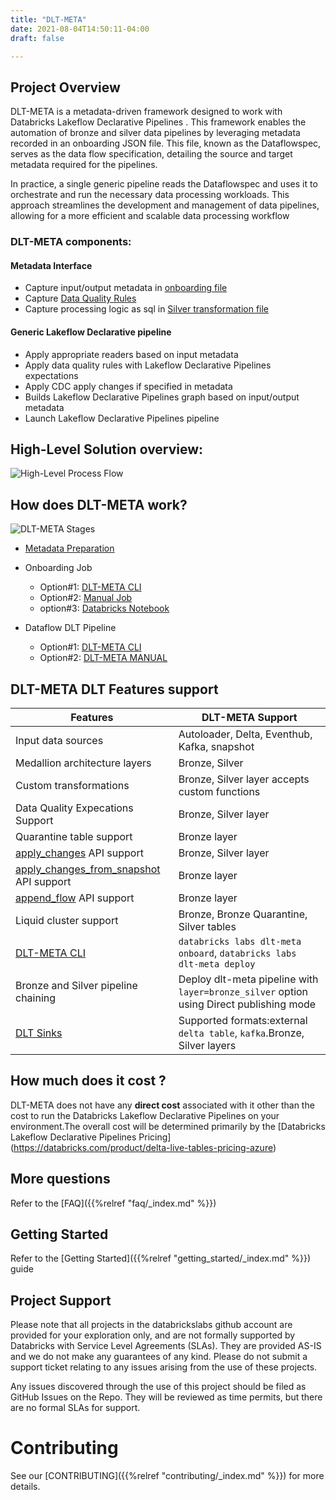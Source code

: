 ```yaml
---
title: "DLT-META"
date: 2021-08-04T14:50:11-04:00
draft: false

---
```



## Project Overview
DLT-META is a metadata-driven framework designed to work with Databricks Lakeflow Declarative Pipelines . This framework enables the automation of bronze and silver data pipelines by leveraging metadata recorded in an onboarding JSON file. This file, known as the Dataflowspec, serves as the data flow specification, detailing the source and target metadata required for the pipelines.

In practice, a single generic  pipeline reads the Dataflowspec and uses it to orchestrate and run the necessary data processing workloads. This approach streamlines the development and management of data pipelines, allowing for a more efficient and scalable data processing workflow

### DLT-META components:

#### Metadata Interface 
- Capture input/output metadata in [onboarding file](https://github.com/databrickslabs/dlt-meta/blob/main/examples/onboarding.template)
- Capture [Data Quality Rules](https://github.com/databrickslabs/dlt-meta/tree/main/examples/dqe/customers/bronze_data_quality_expectations.json)
- Capture  processing logic as sql in [Silver transformation file](https://github.com/databrickslabs/dlt-meta/blob/main/examples/silver_transformations.json)

#### Generic Lakeflow Declarative pipeline
- Apply appropriate readers based on input metadata
- Apply data quality rules with Lakeflow Declarative Pipelines expectations 
- Apply CDC apply changes if specified in metadata
- Builds Lakeflow Declarative Pipelines graph based on input/output metadata
- Launch Lakeflow Declarative Pipelines pipeline

## High-Level Solution overview:
![High-Level Process Flow](/images/solutions_overview.png)

## How does DLT-META work?
![DLT-META Stages](/images/dlt-meta_stages.png)
- [Metadata Preparation](https://databrickslabs.github.io/dlt-meta/getting_started/metadatapreperation/)
- Onboarding Job
    - Option#1: [DLT-META CLI](https://databrickslabs.github.io/dlt-meta/getting_started/dltmeta_cli/#onboardjob)
    - Option#2: [Manual Job](https://databrickslabs.github.io/dlt-meta/getting_started/dltmeta_manual/#onboardjob)
    - option#3: [Databricks Notebook](https://databrickslabs.github.io/dlt-meta/getting_started/dltmeta_manual/#option2-databricks-notebook)

- Dataflow DLT Pipeline
    - Option#1: [DLT-META CLI](https://databrickslabs.github.io/dlt-meta/getting_started/dltmeta_cli/#dataflow-dlt-pipeline)
    - Option#2: [DLT-META MANUAL](https://databrickslabs.github.io/dlt-meta/getting_started/dltmeta_manual/#dataflow-dlt-pipeline)

## DLT-META DLT Features support
| Features  | DLT-META Support |
| ------------- | ------------- |
| Input data sources  | Autoloader, Delta, Eventhub, Kafka, snapshot  |
| Medallion architecture layers | Bronze, Silver  |
| Custom transformations | Bronze, Silver layer accepts custom functions|
| Data Quality Expecations Support | Bronze, Silver layer |
| Quarantine table support | Bronze layer |
| [apply_changes](https://docs.databricks.com/en/delta-live-tables/python-ref.html#cdc) API support | Bronze, Silver layer | 
| [apply_changes_from_snapshot](https://docs.databricks.com/en/delta-live-tables/python-ref.html#change-data-capture-from-database-snapshots-with-python-in-delta-live-tables) API support | Bronze layer|
| [append_flow](https://docs.databricks.com/en/delta-live-tables/flows.html#use-append-flow-to-write-to-a-streaming-table-from-multiple-source-streams) API support | Bronze layer|
| Liquid cluster support | Bronze, Bronze Quarantine, Silver tables|
| [DLT-META CLI](https://databrickslabs.github.io/dlt-meta/getting_started/dltmeta_cli/) |  ```databricks labs dlt-meta onboard```, ```databricks labs dlt-meta deploy``` |
| Bronze and Silver pipeline chaining | Deploy dlt-meta pipeline with ```layer=bronze_silver``` option using Direct publishing mode |
| [DLT Sinks](https://docs.databricks.com/aws/en/delta-live-tables/dlt-sinks) | Supported formats:external ```delta table```, ```kafka```.Bronze, Silver layers|
## How much does it cost ?
DLT-META does not have any **direct cost** associated with it other than the cost to run the Databricks Lakeflow Declarative Pipelines 
on your environment.The overall cost will be determined primarily by the [Databricks Lakeflow Declarative Pipelines Pricing] (https://databricks.com/product/delta-live-tables-pricing-azure)


## More questions
Refer to the [FAQ]({{%relref "faq/_index.md" %}})

## Getting Started
Refer to the  [Getting Started]({{%relref "getting_started/_index.md" %}}) guide

## Project Support
Please note that all projects in the databrickslabs github account are provided for your 
exploration only, and are not formally supported by Databricks with Service Level Agreements (SLAs).
They are provided AS-IS and we do not make any guarantees of any kind.
Please do not submit a support ticket relating to any issues arising from the use of these projects.

Any issues discovered through the use of this project should be filed as GitHub Issues on the Repo.
They will be reviewed as time permits, but there are no formal SLAs for support.


# Contributing 
See our [CONTRIBUTING]({{%relref "contributing/_index.md" %}}) for more details.
